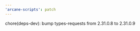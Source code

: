 ```yaml
---
'arcane-scripts': patch
---
```


<!-- markdownlint-disable MD041 -->chore(deps-dev): bump types-requests from 2.31.0.8 to 2.31.0.9
